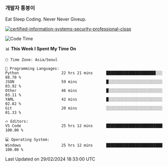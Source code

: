 ### 개발자 통붕이
Eat Sleep Coding.
Never Never Giveup.

[![certified-information-systems-security-professional-cissp](https://user-images.githubusercontent.com/44606727/157613689-acd84ec6-5f8f-4e79-89d9-a8d51f033634.png)](https://www.credly.com/badges/f394a010-85a0-450b-9136-8043af01d71c/public_url)

<!--START_SECTION:waka-->
![Code Time](http://img.shields.io/badge/Code%20Time-2%2C605%20hrs%2043%20mins-blue)

📊 **This Week I Spent My Time On** 

```text
🕑︎ Time Zone: Asia/Seoul

💬 Programming Languages: 
Python                   22 hrs 21 mins      ██████████████████████░░░   88.70 % 
JSON                     59 mins             █░░░░░░░░░░░░░░░░░░░░░░░░   03.92 % 
Other                    46 mins             █░░░░░░░░░░░░░░░░░░░░░░░░   03.11 % 
YAML                     42 mins             █░░░░░░░░░░░░░░░░░░░░░░░░   02.82 % 
Git                      20 mins             ░░░░░░░░░░░░░░░░░░░░░░░░░   01.33 % 

🔥 Editors: 
VS Code                  25 hrs 12 mins      █████████████████████████   100.00 % 

💻 Operating System: 
Windows                  25 hrs 12 mins      █████████████████████████   100.00 % 
```


 Last Updated on 29/02/2024 18:33:00 UTC
<!--END_SECTION:waka-->
